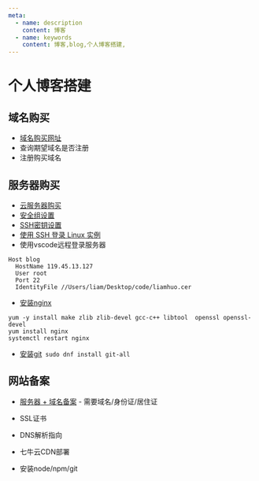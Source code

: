```yaml
---
meta:
  - name: description
    content: 博客
  - name: keywords
    content: 博客,blog,个人博客搭建,
---
```


# 个人博客搭建

## 域名购买

+ [域名购买网址](https://buy.cloud.tencent.com/domain)
+ 查询期望域名是否注册
+ 注册购买域名

## 服务器购买

+ [云服务器购买](https://console.cloud.tencent.com/cvm/instance/index)
+ [安全组设置](https://console.cloud.tencent.com/vpc/securitygroup/detail/sg-f9p1yeng?rid=33)
+ [SSH密钥设置](https://console.cloud.tencent.com/cvm/sshkey/index?rid=33&pid=-1)
+ [使用 SSH 登录 Linux 实例](https://cloud.tencent.com/document/product/213/35700)
+ 使用vscode远程登录服务器

```config
Host blog
  HostName 119.45.13.127
  User root
  Port 22
  IdentityFile //Users/liam/Desktop/code/liamhuo.cer
```

+ [安装nginx](https://www.runoob.com/linux/nginx-install-setup.html)

```shell
yum -y install make zlib zlib-devel gcc-c++ libtool  openssl openssl-devel
yum install nginx
systemctl restart nginx
```

+ [安装git](https://git-scm.com/book/zh/v2/%E8%B5%B7%E6%AD%A5-%E5%AE%89%E8%A3%85-Git)` sudo dnf install git-all`

## 网站备案

+ [服务器 + 域名备案](https://console.cloud.tencent.com/beian/manage/welcome) - 需要域名/身份证/居住证

+ SSL证书
+ DNS解析指向
+ 七牛云CDN部署
+ 安装node/npm/git
